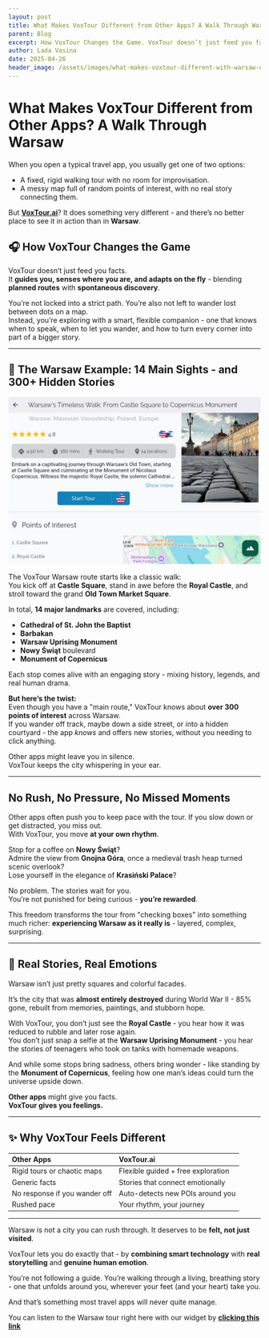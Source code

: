 ```yaml
---
layout: post
title: What Makes VoxTour Different from Other Apps? A Walk Through Warsaw
parent: Blog
excerpt: How VoxTour Changes the Game. VoxTour doesn’t just feed you facts. It guides you, senses where you are, and adapts on the fly - blending planned routes with spontaneous discovery.
author: Lada Vasina
date: 2025-04-26
header_image: /assets/images/what-makes-voxtour-different-with-warsaw-example.jpg
---
```

# What Makes VoxTour Different from Other Apps? A Walk Through Warsaw

When you open a typical travel app, you usually get one of two options:
- A fixed, rigid walking tour with no room for improvisation.
- A messy map full of random points of interest, with no real story connecting them.

But **[VoxTour.ai](https://voxtour.ai)**? It does something very different - and there’s no better place to see it in action than in **Warsaw**.

## 🎧 How VoxTour Changes the Game

VoxTour doesn’t just feed you facts.  
It **guides you, senses where you are, and adapts on the fly** - blending **planned routes** with **spontaneous discovery**.

You’re not locked into a strict path. You’re also not left to wander lost between dots on a map.  
Instead, you’re exploring with a smart, flexible companion - one that knows when to speak, when to let you wander, and how to turn every corner into part of a bigger story.

---

## 📍 The Warsaw Example: 14 Main Sights - and 300+ Hidden Stories

![Warsaw Tour](/assets/images/what-makes-voxtour-different-warsaw-example.jpg)

The VoxTour Warsaw route starts like a classic walk:  
You kick off at **Castle Square**, stand in awe before the **Royal Castle**, and stroll toward the grand **Old Town Market Square**.

In total, **14 major landmarks** are covered, including:
- **Cathedral of St. John the Baptist**
- **Barbakan**
- **Warsaw Uprising Monument**
- **Nowy Świąt** boulevard
- **Monument of Copernicus**

Each stop comes alive with an engaging story - mixing history, legends, and real human drama.

**But here’s the twist:**  
Even though you have a "main route," VoxTour knows about **over 300 points of interest** across Warsaw.  
If you wander off track, maybe down a side street, or into a hidden courtyard - the app *knows* and offers new stories, without you needing to click anything.

Other apps might leave you in silence.  
VoxTour keeps the city whispering in your ear.

---

## No Rush, No Pressure, No Missed Moments

Other apps often push you to keep pace with the tour. If you slow down or get distracted, you miss out.  
With VoxTour, you move **at your own rhythm**.

Stop for a coffee on **Nowy Świąt**?  
Admire the view from **Gnojna Góra**, once a medieval trash heap turned scenic overlook?  
Lose yourself in the elegance of **Krasiński Palace**?

No problem. The stories wait for you.  
You’re not punished for being curious - **you’re rewarded**.

This freedom transforms the tour from "checking boxes" into something much richer: **experiencing Warsaw as it really is** - layered, complex, surprising.

---

## 🌟 Real Stories, Real Emotions

Warsaw isn’t just pretty squares and colorful facades.

It’s the city that was **almost entirely destroyed** during World War II - 85% gone, rebuilt from memories, paintings, and stubborn hope.

With VoxTour, you don’t just see the **Royal Castle** - you hear how it was reduced to rubble and later rose again.  
You don’t just snap a selfie at the **Warsaw Uprising Monument** - you hear the stories of teenagers who took on tanks with homemade weapons.

And while some stops bring sadness, others bring wonder - like standing by the **Monument of Copernicus**, feeling how one man’s ideas could turn the universe upside down.

**Other apps** might give you facts.  
**VoxTour gives you feelings.**

---

## ✨ Why VoxTour Feels Different

| Other Apps | VoxTour.ai |
|:---|:---|
| Rigid tours or chaotic maps | Flexible guided + free exploration |
| Generic facts | Stories that connect emotionally |
| No response if you wander off | Auto-detects new POIs around you |
| Rushed pace | Your rhythm, your journey |

---

Warsaw is not a city you can rush through. It deserves to be **felt, not just visited**.

VoxTour lets you do exactly that - by **combining smart technology** with **real storytelling** and **genuine human emotion**.

You’re not following a guide. You’re walking through a living, breathing story - one that unfolds around you, wherever your feet (and your heart) take you.

And that’s something most travel apps will never quite manage. 

You can listen to the Warsaw tour right here with our widget by **[clicking this link](https://widget.voxtour.ai/?apiKey=96f5b69a-6f16-4b36-ae05-b85a7dd728a6&tourId=a7e8e723-7fc6-4efa-83e7-dd77c5f025d9&locale=en&fullScreen=true&fullScreenTriggerable=false)**

